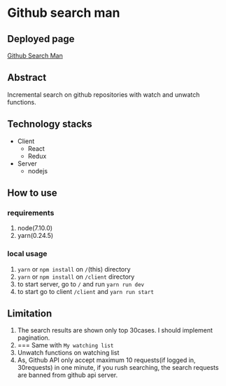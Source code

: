 # Github search man

## Deployed page

[Github Search Man](https://cryptic-oasis-80377.herokuapp.com)

## Abstract

Incremental search on github repositories with watch and unwatch functions.

## Technology stacks

- Client
  - React
  - Redux
- Server
  - nodejs

## How to use

### requirements

1. node(7.10.0)
2. yarn(0.24.5)

### local usage

1. `yarn` or `npm install` on `/`(this) directory
2. `yarn` or `npm install` on `/client` directory
3. to start server, go to `/` and run `yarn run dev`
4. to start go to client `/client` and `yarn run start`

## **Limitation**

1. The search results are shown only top 30cases. I should implement pagination.
2. === Same with `My watching list`
3. Unwatch functions on watching list
4. As, Github API only accept maximum 10 requests(if logged in, 30requests) in one minute, if you rush searching, the search requests are banned from github api server.
